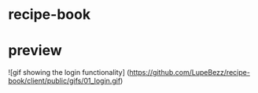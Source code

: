 # recipe-book

# preview
![gif showing the login functionality] (https://github.com/LupeBezz/recipe-book/client/public/gifs/01_login.gif)
